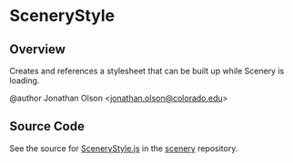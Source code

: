 # SceneryStyle

## Overview

Creates and references a stylesheet that can be built up while Scenery is loading.

@author Jonathan Olson &lt;jonathan.olson@colorado.edu&gt;



## Source Code

See the source for [SceneryStyle.js](https://github.com/phetsims/scenery/blob/main/js/util/SceneryStyle.js) in the [scenery](https://github.com/phetsims/scenery) repository.
